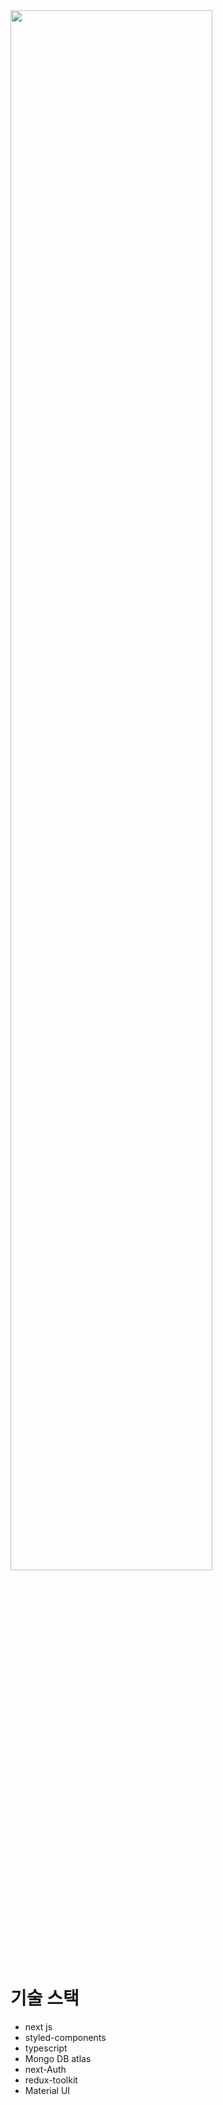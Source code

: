 <img width="80%" src="https://user-images.githubusercontent.com/91491029/207256195-ca61b8a9-69b4-43b9-9454-b8b7c06297d5.gif"/>


# 기술 스택
- next js
- styled-components
- typescript
- Mongo DB atlas
- next-Auth
- redux-toolkit
- Material UI
